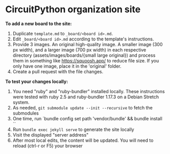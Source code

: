 # CircuitPython organization site

**To add a new board to the site:**

1. Duplicate `template.md` to `_board/<board id>.md`.
2. Edit `_board/<board id>.md` according to the template's instructions.
3. Provide 3 images. An original high-quality image. A smaller image (300 px width),
and a larger image (700 px width) in each respective directory (assets/images/boards/{small large original})
and process them in something like https://squoosh.app/ to reduce file size. If
you only have one image, place it in the 'original' folder.
3. Create a pull request with the file changes.

**To test your changes locally:**

1. You need "ruby" and "ruby-bundler" installed locally.  These instructions
were tested with ruby 2.5 and ruby-bundler 1.17.3 on a Debian Stretch system.
2. As needed, `git submodule update --init --recursive` to fetch the submodules
3. One time, run `bundle config set path 'vendor/bundle' && bundle install ``
4. Run `bundle exec jekyll serve` to generate the site locally
5. Visit the displayed "server address"
6. After most local edits, the content will be updated.  You will need to
reload (ctrl-r or F5) your browser
